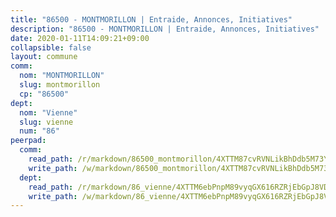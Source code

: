 ```yaml
---
title: "86500 - MONTMORILLON | Entraide, Annonces, Initiatives"
description: "86500 - MONTMORILLON | Entraide, Annonces, Initiatives"
date: 2020-01-11T14:09:21+09:00
collapsible: false
layout: commune
comm:
  nom: "MONTMORILLON"
  slug: montmorillon
  cp: "86500"
dept:
  nom: "Vienne"
  slug: vienne
  num: "86"
peerpad:
  comm:
    read_path: /r/markdown/86500_montmorillon/4XTTM87cvRVNLikBhDdb5M73YLjRtvbuTTBP1BrrU6vVk6FH8
    write_path: /w/markdown/86500_montmorillon/4XTTM87cvRVNLikBhDdb5M73YLjRtvbuTTBP1BrrU6vVk6FH8-K3TgUWAWdXpTuZqDXQAm4zWczf7hGxy7xjxf4iRUsMUW9fWn7AnqTnUCwtmF2ppfrSozJCVVDPQ5u5sDdCVBTBc38djwiNy6G6CQ6bNcraBRFQ3A6UirSgevqRFi5SPNxpCCe3oC
  dept:
    read_path: /r/markdown/86_vienne/4XTTM6ebPnpM89vyqGX616RZRjEbGpJ8VDNVdSCrMHCb86ALN
    write_path: /w/markdown/86_vienne/4XTTM6ebPnpM89vyqGX616RZRjEbGpJ8VDNVdSCrMHCb86ALN-K3TgUEmU2PzobkNvYrNtR4DXtgm1qYeknzdEZmszmUFpRSMDjV62q8xZv1nUQEJqGnnT9H399N9TnzZMyT3rgAM3pHPbqGxVD33vWNzCSkbf2kxHwBfenpixiJuwbWaCBERwmNeA
---
```


